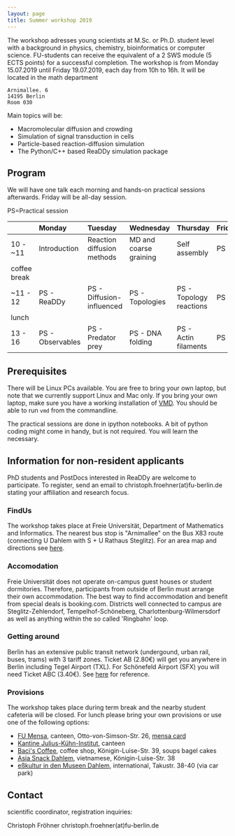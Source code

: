```yaml
---
layout: page
title: Summer workshop 2019
---
```


The workshop adresses young scientists at M.Sc. or Ph.D. student level with a background in physics, chemistry, bioinformatics or computer science. 
FU-students can receive the equivalent of a 2 SWS module (5 ECTS points) for a successful completion.
The workshop is from Monday 15.07.2019 until Friday 19.07.2019, each day from 10h to 16h.
It will be located in the math department
```
Arnimallee. 6
14195 Berlin
Room 030
```


Main topics will be:
- Macromolecular diffusion and crowding
- Simulation of signal transduction in cells
- Particle-based reaction-diffusion simulation
- The Python/C++ based ReaDDy simulation package 

## Program
We will have one talk each morning and hands-on practical sessions afterwards. Friday will be all-day session.

PS=Practical session

|              | Monday           | Tuesday                    | Wednesday              | Thursday                     | Friday |
|:-------------| :--------------- | :------------------------- | :--------------------- | :--------------------------- |:-------|
| 10 - ~11      | Introduction     | Reaction diffusion methods | MD and coarse graining | Self assembly                | PS     |
| coffee break |                  |                            |                        |                              |        |
| ~11 - 12     | PS - ReaDDy      | PS - Diffusion-influenced  | PS - Topologies        | PS - Topology reactions      | PS     |
| lunch        |                  |                            |                        |                              |        |
| 13 - 16      | PS - Observables | PS - Predator prey         | PS - DNA folding       | PS - Actin filaments         | PS     |

## Prerequisites
There will be Linux PCs available. You are free to bring your own laptop, but note that we currently support Linux and
Mac only. If you bring your own laptop, make sure you have a working 
installation of [VMD](http://www.ks.uiuc.edu/Research/vmd/). You should be able to run `vmd` from the commandline.

The practical sessions are done in ipython notebooks. A bit of python coding might come in handy, 
but is not required. You will learn the necessary.

## Information for non-resident applicants
PhD students and PostDocs interested in ReaDDy are welcome to participate. To register, send an email to
christoph.froehner(at)fu-berlin.de stating your affiliation and research focus. 

### FindUs 
The workshop takes place at Freie Universität, Department of Mathematics and Informatics. 
The nearest bus stop is "Arnimallee" on the 
Bus X83 route (connecting U Dahlem with S + U Rathaus Steglitz). 
For an area map and directions see [here](https://www.mi.fu-berlin.de/en/fb/contact/location.html).

### Accomodation 
Freie Universität does not operate on-campus guest houses or student dormitories. 
Therefore, participants from outside of Berlin must arrange their own accommodation. 
The best way to find accommodation and benefit from special deals is booking.com. 
Districts well connected to campus are Steglitz-Zehlendorf, Tempelhof-Schöneberg, Charlottenburg-Wilmersdorf as 
well as anything within the so called 'Ringbahn' loop.

### Getting around
Berlin has an extensive public transit network (undergound, urban rail, buses, trams) with 3 tariff zones. 
Ticket AB (2.80€) will get you anywhere in Berlin including Tegel Airport (TXL). 
For Schönefeld Airport (SFX) you will need Ticket ABC (3.40€). See [here](https://www.bvg.de/en/) for reference.

### Provisions
The workshop takes place during term break and the nearby student cafeteria will be closed. 
For lunch please bring your own provisions or use one of the following options:

- [FU Mensa](https://www.stw.berlin/en/dining-facilities/mensa-fu-ii.html), canteen, Otto-von-Simson-Str. 26, 
  [mensa card](https://www.stw.berlin/en/dining-facilities/themen/mensacard.html)
- [Kantine Julius-Kühn-Institut](http://www.el-okle.de/), canteen
- [Baci's Coffee](https://baciscoffee.eatbu.com/?lang=en), coffee shop, Königin-Luise-Str. 39, soups bagel cakes
- [Asia Snack Dahlem](http://www.asiasnack-dahlem.de), vietnamese, Königin-Luise-Str. 38
- [eßkultur in den Museen Dahlem](http://www.esskultur-berlin.de/catering/en/where/dahlem.php?lang=EN), 
  international, Takustr. 38-40 (via car park)

## Contact
scientific coordinator, registration inquiries:

Christoph Fröhner christoph.froehner(at)fu-berlin.de
 